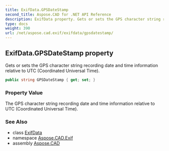 ```yaml
---
title: ExifData.GPSDateStamp
second_title: Aspose.CAD for .NET API Reference
description: ExifData property. Gets or sets the GPS character string recording date and time information relative to UTC Coordinated Universal Time
type: docs
weight: 390
url: /net/aspose.cad.exif/exifdata/gpsdatestamp/
---
```

## ExifData.GPSDateStamp property

Gets or sets the GPS character string recording date and time information relative to UTC (Coordinated Universal Time).

```csharp
public string GPSDateStamp { get; set; }
```

### Property Value

The GPS character string recording date and time information relative to UTC (Coordinated Universal Time).

### See Also

* class [ExifData](../)
* namespace [Aspose.CAD.Exif](../../exifdata/)
* assembly [Aspose.CAD](../../../)


